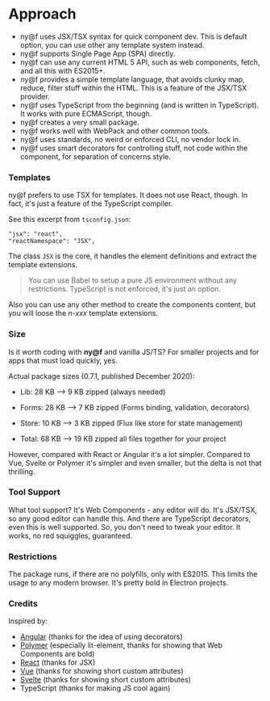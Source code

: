 # Approach

* ny@f uses JSX/TSX syntax for quick component dev. This is default option, you can use other any template system instead.
* ny@f supports Single Page App (SPA) directly.
* ny@f can use any current HTML 5 API, such as web components, fetch, and all this with ES2015+.
* ny@f provides a simple template language, that avoids clunky map, reduce, filter stuff within the HTML. This is a feature of the JSX/TSX provider.
* ny@f uses TypeScript from the beginning (and is written in TypeScript). It works with pure ECMAScript, though.
* ny@f creates a very small package.
* ny@f works well with WebPack and other common tools.
* ny@f uses standards, no weird or enforced CLI, no vendor lock in.
* ny@f uses smart decorators for controlling stuff, not code within the component, for separation of concerns style.

### Templates

ny@f prefers to use TSX for templates. It does not use React, though. In fact, it's just a feature of the TypeScript compiler.

See this excerpt from `tsconfig.json`:

~~~
"jsx": "react",
"reactNamespace": "JSX",
~~~

The class `JSX` is the core, it handles the element definitions and extract the template extensions.

> You can use Babel to setup a pure JS environment without any restrictions. TypeScript is not enforced, it's just an option.

Also you can use any other method to create the components content, but you will loose the *n-xxx* template extensions.

### Size

Is it worth coding with **ny@f** and vanilla JS/TS? For smaller projects and for apps that must load quickly, yes.

Actual package sizes (0.7.1, published December 2020):

* Lib:    28 KB -->  9 KB zipped (always needed)
* Forms:  28 KB -->  7 KB zipped (Forms binding, validation, decorators)
* Store:  10 KB -->  3 KB zipped (Flux like store for state management)

* Total:  68 KB --> 19 KB zipped all files together for your project

However, compared with React or Angular it's a lot simpler. Compared to Vue, Svelte or Polymer it's simpler and even smaller, but the delta is not that thrilling.

### Tool Support

What tool support? It's Web Components - any editor will do. It's JSX/TSX, so any good editor can handle this. And there are TypeScript decorators, even this is well supported. So, you don't need to tweak your editor. It works, no red squiggles, guaranteed.

### Restrictions

The package runs, if there are no polyfills, only with ES2015. This limits the usage to any modern browser. It's pretty bold in Electron projects.

### Credits

Inspired by:

* [Angular](comparision/angular) (thanks for the idea of using decorators)
* [Polymer](comparision/polymer) (especially lit-element, thanks for showing that Web Components are bold)
* [React](comparision/react) (thanks for JSX)
* [Vue](comparision/vue) (thanks for showing short custom attributes)
* [Svelte](comparision/svelte) (thanks for showing short custom attributes)
* TypeScript (thanks for making JS cool again)

